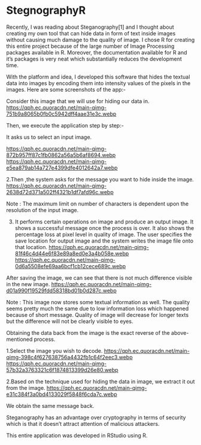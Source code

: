 # StegnographyR
Recently, I was reading about Steganography[1] and I thought about creating my own tool that can hide data in form of text inside images without causing much damage to the quality of image. I chose R for creating this entire project because of the large number of Image Processing packages available in R. Moreover, the documentation available for R and it’s packages is very neat which substantially reduces the development time.

With the platform and idea, I developed this software that hides the textual data into images by encoding them into intensity values of the pixels in the images.
Here are some screenshots of the app:-

Consider this image that we will use for hiding our data in.
https://qph.ec.quoracdn.net/main-qimg-751b9a8065b0fb0c5942dff4aae31e3c.webp


Then, we execute the application step by step:-

It asks us to select an input image.

https://qph.ec.quoracdn.net/main-qimg-872b957ff87c1fb0862a56a5b6af8694.webp
https://qph.ec.quoracdn.net/main-qimg-e5ea879ab14a727e4399dfe4012642a7.webp


2.Then ,the system asks for the message you want to hide inside the image.
https://qph.ec.quoracdn.net/main-qimg-2638d72d371a502ff4321b1df7afd96c.webp


Note : The maximum limit on number of characters is dependent upon the resolution of the input image.

3. It performs certain operations on image and produce an output image. It shows a successful message once the process is over. It also shows the percentage loss at pixel level in quality of image. The user specifies the save location for output image and the system writes the image file onto that location.
https://qph.ec.quoracdn.net/main-qimg-81f46c4d44e6f83e89a8ed0e3a4b058e.webp
https://qph.ec.quoracdn.net/main-qimg-0d6a5508efe69aa6bcf1cb12cece689c.webp

After saving the image, we can see that there is not much difference visible in the new image.
https://qph.ec.quoracdn.net/main-qimg-d01a990f19529fdd58318bd01b0d287c.webp

Note : This image now stores some textual information as well. The quality seems pretty much the same due to low information loss which happened because of short message. Quality of image will decrease for longer texts but the difference will not be clearly visible to eyes.

Obtaining the data back from the image is the exact reverse of the above-mentioned process.

1.Select the image you wish to decode.
https://qph.ec.quoracdn.net/main-qimg-398c4f627638756a4432fb1c64f2eec3.webp
https://qph.ec.quoracdn.net/main-qimg-57b32a3763321c6f1874813399d26e80.webp

2.Based on the technique used for hiding the data in image, we extract it out from the image.
https://qph.ec.quoracdn.net/main-qimg-e31c384f3a0bd4133029f5848f6cda7c.webp

We obtain the same message back.

Steganography has an advantage over cryptography in terms of security which is that it doesn’t attract attention of malicious attackers.

This entire application was developed in RStudio using R.
